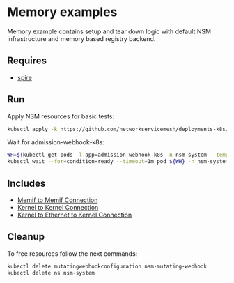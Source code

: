 # Memory examples

Memory example contains setup and tear down logic with default NSM infrastructure and memory based registry backend.

## Requires

- [spire](../spire/single_cluster)

## Run

Apply NSM resources for basic tests:

```bash
kubectl apply -k https://github.com/networkservicemesh/deployments-k8s/examples/memory?ref=074947f2e902b17de98c9410c96cc09d3208e15a
```

Wait for admission-webhook-k8s:

```bash
WH=$(kubectl get pods -l app=admission-webhook-k8s -n nsm-system --template '{{range .items}}{{.metadata.name}}{{"\n"}}{{end}}')
kubectl wait --for=condition=ready --timeout=1m pod ${WH} -n nsm-system
```

## Includes

- [Memif to Memif Connection](./Memif2Memif)
- [Kernel to Kernel Connection](./Kernel2Kernel)
- [Kernel to Ethernet to Kernel Connection](./Kernel2Ethernet2Kernel)

## Cleanup

To free resources follow the next commands:

```bash
kubectl delete mutatingwebhookconfiguration nsm-mutating-webhook
kubectl delete ns nsm-system
```
